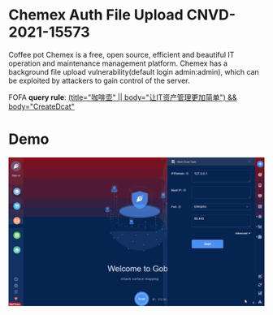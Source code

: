 # Chemex Auth File Upload CNVD-2021-15573

Coffee pot Chemex is a free, open source, efficient and beautiful IT operation and maintenance management platform. Chemex has a background file upload vulnerability(default login admin:admin), which can be exploited by attackers to gain control of the server.

FOFA **query rule**: [(title="咖啡壶" || body="让IT资产管理更加简单") && body="CreateDcat"](https://fofa.so/result?qbase64=KHRpdGxlPSLlkpbllaHlo7YiIHx8IGJvZHk9IuiuqUlU6LWE5Lqn566h55CG5pu05Yqg566A5Y2VIikgJiYgYm9keT0iQ3JlYXRlRGNhdCI%3D)

# Demo

![Chemex_Auth_File_Upload_CNVD_2021_15573](Chemex_Auth_File_Upload_CNVD_2021_15573.gif)
